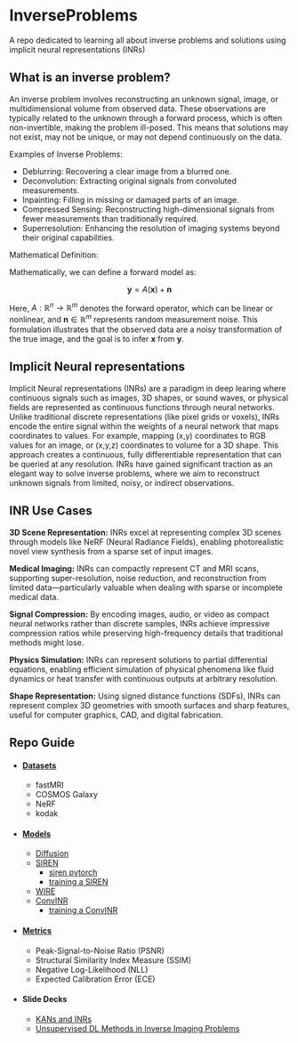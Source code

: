 # InverseProblems
A repo dedicated to learning all about inverse problems and solutions using implicit neural representations (INRs)

## What is an inverse problem?

An inverse problem involves reconstructing an unknown signal, image, or multidimensional volume from observed data. These observations are typically related to the unknown through a forward process, which is often non-invertible, making the problem ill-posed. This means that solutions may not exist, may not be unique, or may not depend continuously on the data.

Examples of Inverse Problems:

- Deblurring: Recovering a clear image from a blurred one.
- Deconvolution: Extracting original signals from convoluted measurements.
- Inpainting: Filling in missing or damaged parts of an image.
- Compressed Sensing: Reconstructing high-dimensional signals from fewer measurements than traditionally required.
- Superresolution: Enhancing the resolution of imaging systems beyond their original capabilities.

Mathematical Definition:

Mathematically, we can define a forward model as:

$$\mathbf{y} = A(\mathbf{x}) + \mathbf{n}$$


Here, $A: \mathbb{R}^n \rightarrow \mathbb{R}^m$ denotes the forward operator, which can be linear or nonlinear, and $\mathbf{n} \in \mathbb{R}^m$ represents random measurement noise. This formulation illustrates that the observed data are a noisy transformation of the true image, and the goal is to infer $\mathbf{x}$ from $\mathbf{y}$.



## Implicit Neural representations

Implicit Neural representations (INRs) are a paradigm in deep learing where continuous signals such as images, 3D shapes, or sound waves, or physical fields are represented as continuous functions through neural networks. Unlike traditional discrete representations (like pixel grids or voxels), INRs encode the entire signal within the weights of a neural network that maps coordinates to values. For example, mapping (x,y) coordinates to RGB values for an image, or (x,y,z) coordinates to volume for a 3D shape. This approach creates a continuous, fully differentiable representation that can be queried at any resolution. INRs have gained significant traction as an elegant way to solve inverse problems, where we aim to reconstruct unknown signals from limited, noisy, or indirect observations.

## INR Use Cases

__3D Scene Representation:__ INRs excel at representing complex 3D scenes through models like NeRF (Neural Radiance Fields), enabling photorealistic novel view synthesis from a sparse set of input images.

__Medical Imaging:__ INRs can compactly represent CT and MRI scans, supporting super-resolution, noise reduction, and reconstruction from limited data—particularly valuable when dealing with sparse or incomplete medical data.

__Signal Compression:__ By encoding images, audio, or video as compact neural networks rather than discrete samples, INRs achieve impressive compression ratios while preserving high-frequency details that traditional methods might lose.

__Physics Simulation:__ INRs can represent solutions to partial differential equations, enabling efficient simulation of physical phenomena like fluid dynamics or heat transfer with continuous outputs at arbitrary resolution.

__Shape Representation:__ Using signed distance functions (SDFs), INRs can represent complex 3D geometries with smooth surfaces and sharp features, useful for computer graphics, CAD, and digital fabrication.

## Repo Guide

* #### [Datasets](datasets/README.md)
    * fastMRI
    * COSMOS Galaxy
    * NeRF
    * kodak

* #### [Models](models/README.md)
    * [Diffusion](models/Diffusion/README.md)
    * [SIREN](models/SIREN/README.md)
        * [siren pytorch](models/SIREN/siren.py)
        * [training a SIREN](models/SIREN/explore_siren.ipynb)
    * [WIRE](models/WIRE/README.md)
    * [ConvINR](models/ConvINR/README.md)
        * [training a ConvINR](models/ConvINR/train_cnn_inr.ipynb)

* #### [Metrics](metrics/README.md)
    * Peak-Signal-to-Noise Ratio (PSNR)
    * Structural Similarity Index Measure (SSIM)
    * Negative Log-Likelihood (NLL)
    * Expected Calibration Error (ECE)

* #### Slide Decks
    * [KANs and INRs](slides/KANs%20and%20INRs.pdf)
    * [Unsupervised DL Methods in Inverse Imaging Problems](slides/Unsupervised%20DL%20Methods%20in%20Inverse%20Imaging%20Problems.pdf)
